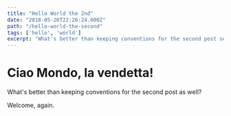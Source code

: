 ```yaml
---
title: "Hello World the 2nd"
date: "2018-05-26T22:26:24.000Z"
path: "/hello-world-the-second"
tags: ['hello', 'world']
excerpt: "What's better than keeping conventions for the second post se well?"
---
```


# Ciao Mondo, la vendetta!

What's better than keeping conventions for the second post as well?

Welcome, again.
